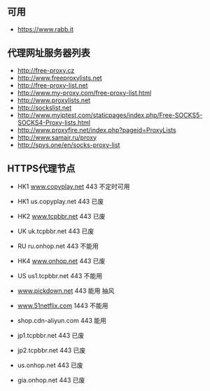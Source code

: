 ## 可用
* https://www.rabb.it

## 代理网址服务器列表
* http://free-proxy.cz
* http://www.freeproxylists.net
* http://free-proxy-list.net
* http://www.my-proxy.com/free-proxy-list.html
* http://www.proxylists.net
* http://sockslist.net
* http://www.myiptest.com/staticpages/index.php/Free-SOCKS5-SOCKS4-Proxy-lists.html
* http://www.proxyfire.net/index.php?pageid=ProxyLists
* http://www.samair.ru/proxy
* http://spys.one/en/socks-proxy-list


## HTTPS代理节点
* HK1 www.copyplay.net 443 不定时可用

* HK1 us.copyplay.net 443 已废

* HK2 www.tcpbbr.net 443 已废

* UK uk.tcpbbr.net 443 已废

* RU ru.onhop.net 443 不能用

* HK4 www.onhop.net 443 已废

* US us1.tcpbbr.net 443 不能用

* www.pickdown.net 443 能用 抽风

* www.51netflix.com 1443 不能用

* shop.cdn-aliyun.com 443 能用

* jp1.tcpbbr.net 443 已废

* jp2.tcpbbr.net 443 已废

* us.onhop.net 443 已废

* gia.onhop.net 443 已废
